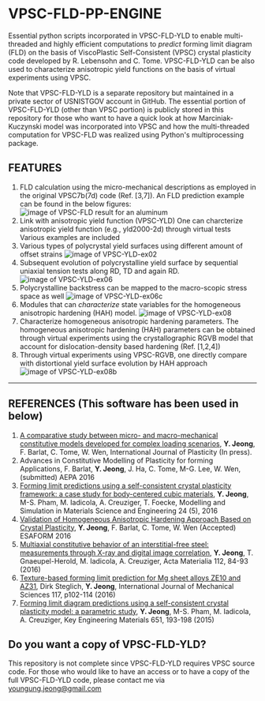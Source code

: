 # VPSC-FLD-PP-ENGINE
Essential python scripts incorporated in VPSC-FLD-YLD to enable multi-threaded and
highly efficient computations to *predict* forming limit diagram (FLD) on the basis of
ViscoPlastic Self-Consistent (VPSC) crystal plasticity code developed by R. Lebensohn and C. Tome.
VPSC-FLD-YLD can be also used to characterize anisotropic yield functions on the basis of virtual experiments using VPSC.

Note that VPSC-FLD-YLD is a separate repository but maintained in a private sector of USNISTGOV account in GitHub.
The essential portion of VPSC-FLD-YLD (other than VPSC portion) is publicly stored in this repository
for those who want to have a quick look at how Marciniak-Kuczynski model was incorporated into VPSC and how the multi-threaded
computation for VPSC-FLD was realized using Python's multiprocessing package.


## FEATURES
1. FLD calculation using the micro-mechanical descriptions as employed in
 the original VPSC7b(7d) code (Ref. [3,7]).
 An FLD prediction example can be found in the below figures:
![image of VPSC-FLD result for an aluminum](https://github.com/youngung/vpsc-fld-pp-engine/blob/dev/images/vpsc-fld-ex01.png)
2. Link with anisotropic yield function (VPSC-YLD)
  One can charcterize anisotropic yield function (e.g., yld2000-2d) through virtual tests
  Various examples are included
  1. Various types of polycrystal yield surfaces using different amount of offset strains
  ![image of VPSC-YLD-ex02](https://github.com/youngung/vpsc-fld-pp-engine/blob/dev/images/vpsc-yld-ex02.png)
  2. Subsequent evolution of polycrystalline yield surface by sequential uniaxial tension tests along RD, TD and again RD.
  ![image of VPSC-YLD-ex06](https://github.com/youngung/vpsc-fld-pp-engine/blob/dev/images/vpsc-yld-ex06.png)
  3. Polycrystalline backstress can be mapped to the macro-scopic stress space as well
  ![image of VPSC-YLD-ex06c](https://github.com/youngung/vpsc-fld-pp-engine/blob/dev/images/vpsc-yld-ex06c.png)
  4. Modules that can *characterize* state variables for the homogeneous anisotropic hardening (HAH) model.
  ![image of VPSC-YLD-ex08](https://github.com/youngung/vpsc-fld-pp-engine/blob/dev/images/vpsc-yld-ex08.png)
3. Characterize homogeneous anisotropic hardening parameters.
The homogeneous anisotropic hardening (HAH) parameters can be obtained
through virtual experiments using the crystallographic RGVB model that account
for dislocation-density based hardening (Ref. [1,2,4])
  1. Through virtual experiments using VPSC-RGVB, one directly compare with distortional yield surface evolution by HAH approach
  ![image of VPSC-YLD-ex08b](https://github.com/youngung/vpsc-fld-pp-engine/blob/dev/images/vpsc-yld-ex08b.png)


------------------------------------------------------------------------
## REFERENCES (This software has been used in below)
1. [A comparative study between micro- and macro-mechanical constitutive models developed for complex loading scenarios](http://dx.doi.org/10.1016/j.ijplas.2016.07.015),
 **Y. Jeong**, F. Barlat, C. Tome, W. Wen, International Journal of Plasticity (In press).
2. Advances in Constitutive Modelling of Plasticity for forming Applications,
 F. Barlat, **Y. Jeong**, J. Ha, C. Tome, M-G. Lee, W. Wen, (submitted) AEPA 2016
3. [Forming limit predictions using a self-consistent crystal plasticity framework: a case study for body-centered cubic materials](http://dx.doi.org/10.1088/0965-0393/24/5/055005),
 **Y. Jeong**,  M-S. Pham, M. Iadicola, A. Creuziger, T. Foecke, Modelling and Simulation in Materials Science and Engineering 24 (5), 2016
4. [Validation of Homogeneous Anisotropic Hardening Approach Based on Crystal Plasticity](http://dx.doi.org/10.1063/1.4963544), **Y. Jeong**, F. Barlat, C. Tome, W. Wen (Accepted)
 ESAFORM 2016
5. [Multiaxial constitutive behavior of an interstitial-free steel: measurements through X-ray and digital image correlation](http://dx.doi.org/10.1016/j.actamat.2016.04.013),
 **Y. Jeong**, T. Gnaeupel-Herold, M. Iadicola, A. Creuziger, Acta Materialia 112, 84-93 (2016)
6. [Texture-based forming limit prediction for Mg sheet alloys ZE10 and AZ31](http://dx.doi.org/10.1016/j.ijmecsci.2016.08.013),
Dirk Steglich, **Y. Jeong**, International Journal of Mechanical Sciences 117, p102-114 (2016)
7. [Forming limit diagram predictions using a self-consistent crystal plasticity model: a parametric study](https://doi.org/10.4028/www.scientific.net/KEM.651-653.193),
 **Y. Jeong**, M-S. Pham, M. Iadicola, A. Creuziger, Key Engineering Materials 651,
 193-198 (2015)


Do you want a copy of VPSC-FLD-YLD?
-------------------------------
This repository is not complete since VPSC-FLD-YLD requires VPSC source code.
For those who would like to have an access or to have a copy of the full
VPSC-FLD-YLD code, please contact me via youngung.jeong@gmail.com
